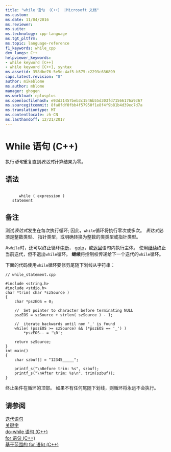 ```yaml
---
title: "while 语句 （C++） |Microsoft 文档"
ms.custom: 
ms.date: 11/04/2016
ms.reviewer: 
ms.suite: 
ms.technology: cpp-language
ms.tgt_pltfrm: 
ms.topic: language-reference
f1_keywords: while_cpp
dev_langs: C++
helpviewer_keywords:
- while keyword [C++]
- while keyword [C++], syntax
ms.assetid: 358dbe76-5e5e-4af5-b575-c2293c636899
caps.latest.revision: "8"
author: mikeblome
ms.author: mblome
manager: ghogen
ms.workload: cplusplus
ms.openlocfilehash: e93d31457beb3c1546b55d303fd71566176a9367
ms.sourcegitcommit: 8fa8fdf0fbb4f57950f1e8f4f9b81b4d39ec7d7a
ms.translationtype: MT
ms.contentlocale: zh-CN
ms.lasthandoff: 12/21/2017
---
```

# <a name="while-statement-c"></a>While 语句 (C++)
执行*语句*重复直到*表达式*计算结果为零。  
  
## <a name="syntax"></a>语法  
  
```  
  
      while ( expression )  
   statement  
```  
  
## <a name="remarks"></a>备注  
 测试*表达式*发生在每次执行循环; 因此，`while`循环将执行零次或多次。 *表达式*必须是整数类型、 指针类型，或明确转换为整数的类类型或指针类型。  
  
 A`while`时，还可以终止循环[中断](../cpp/break-statement-cpp.md)， [goto](../cpp/goto-statement-cpp.md)，或[返回](../cpp/return-statement-cpp.md)语句内执行主体。 使用[继续](../cpp/continue-statement-cpp.md)终止当前迭代，但不退出`while`循环。 **继续**将控制权传递给下一个迭代的`while`循环。  
  
 下面的代码使用`while`循环要修剪尾随下划线从字符串：  
  
```  
// while_statement.cpp  
  
#include <string.h>  
#include <stdio.h>  
char *trim( char *szSource )  
{  
    char *pszEOS = 0;  
  
    //  Set pointer to character before terminating NULL  
    pszEOS = szSource + strlen( szSource ) - 1;  
  
    //  iterate backwards until non '_' is found   
    while( (pszEOS >= szSource) && (*pszEOS == '_') )  
        *pszEOS-- = '\0';  
  
    return szSource;  
}  
int main()  
{  
    char szbuf[] = "12345_____";  
  
    printf_s("\nBefore trim: %s", szbuf);  
    printf_s("\nAfter trim: %s\n", trim(szbuf));  
}  
```  
  
 终止条件在循环的顶部。 如果不有任何尾随下划线，则循环将永远不会执行。  
  
## <a name="see-also"></a>请参阅  
 [迭代语句](../cpp/iteration-statements-cpp.md)   
 [关键字](../cpp/keywords-cpp.md)   
 [do-while 语句 (C++)](../cpp/do-while-statement-cpp.md)   
 [for 语句 (C++)](../cpp/for-statement-cpp.md)   
 [基于范围的 for 语句 (C++)](../cpp/range-based-for-statement-cpp.md)